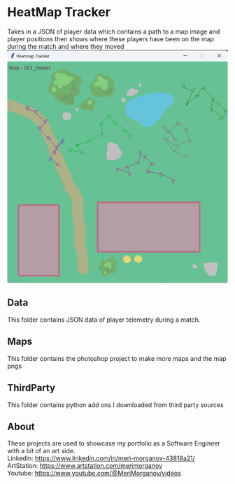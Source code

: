 # HeatMap Tracker
Takes in a JSON of player data which contains a path to a map image and player positions then shows where these players have been on the map during the match and where they moved
![HeatMap Tracker Screenshot](https://github.com/MeriMorganov/HeatMapTracker/raw/main/screenshot.png)

## Data
This folder contains JSON data of player telemetry during a match. 

## Maps
This folder contains the photoshop project to make more maps and the map pngs

## ThirdParty
This folder contains python add ons I downloaded from third party sources


## About

These projects are used to showcase my portfolio as a Software Engineer with a bit of an art side.  
Linkedin: https://www.linkedin.com/in/meri-morganov-43818a21/  
ArtStation: https://www.artstation.com/merimorganov   
Youtube: https://www.youtube.com/@MeriMorganov/videos
